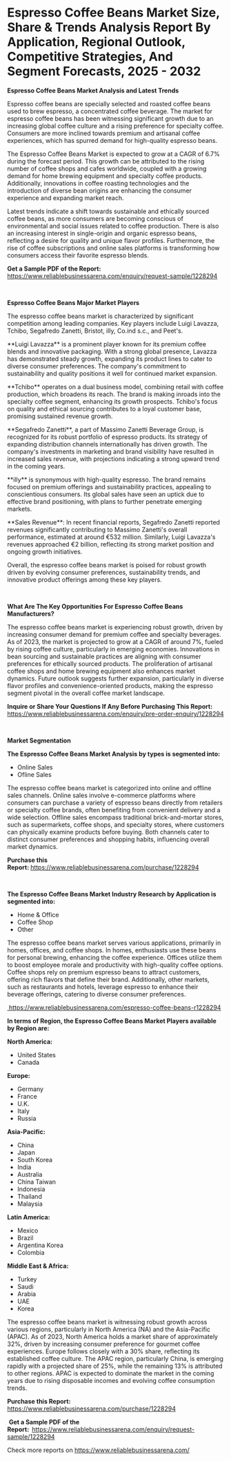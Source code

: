 <p><h1>Espresso Coffee Beans Market Size, Share & Trends Analysis Report By Application, Regional Outlook, Competitive Strategies, And Segment Forecasts, 2025 - 2032</h1></p><p><strong>Espresso Coffee Beans Market Analysis and Latest Trends</strong></p>
<p><p>Espresso coffee beans are specially selected and roasted coffee beans used to brew espresso, a concentrated coffee beverage. The market for espresso coffee beans has been witnessing significant growth due to an increasing global coffee culture and a rising preference for specialty coffee. Consumers are more inclined towards premium and artisanal coffee experiences, which has spurred demand for high-quality espresso beans.</p><p>The Espresso Coffee Beans Market is expected to grow at a CAGR of 6.7% during the forecast period. This growth can be attributed to the rising number of coffee shops and cafes worldwide, coupled with a growing demand for home brewing equipment and specialty coffee products. Additionally, innovations in coffee roasting technologies and the introduction of diverse bean origins are enhancing the consumer experience and expanding market reach.</p><p>Latest trends indicate a shift towards sustainable and ethically sourced coffee beans, as more consumers are becoming conscious of environmental and social issues related to coffee production. There is also an increasing interest in single-origin and organic espresso beans, reflecting a desire for quality and unique flavor profiles. Furthermore, the rise of coffee subscriptions and online sales platforms is transforming how consumers access their favorite espresso blends.</p></p>
<p><strong>Get a Sample PDF of the Report:&nbsp;</strong> <a href="https://www.reliablebusinessarena.com/enquiry/request-sample/1228294?utm_campaign=2382&utm_medium=2&utm_source=Github&utm_content=ia&utm_term=14022025&utm_id=espresso-coffee-beans">https://www.reliablebusinessarena.com/enquiry/request-sample/1228294</a></p>
<p>&nbsp;</p>
<p><strong>Espresso Coffee Beans Major Market Players</strong></p>
<p><p>The espresso coffee beans market is characterized by significant competition among leading companies. Key players include Luigi Lavazza, Tchibo, Segafredo Zanetti, Bristot, illy, Co.ind s.c., and Peet's.</p><p>**Luigi Lavazza** is a prominent player known for its premium coffee blends and innovative packaging. With a strong global presence, Lavazza has demonstrated steady growth, expanding its product lines to cater to diverse consumer preferences. The company's commitment to sustainability and quality positions it well for continued market expansion.</p><p>**Tchibo** operates on a dual business model, combining retail with coffee production, which broadens its reach. The brand is making inroads into the specialty coffee segment, enhancing its growth prospects. Tchibo's focus on quality and ethical sourcing contributes to a loyal customer base, promising sustained revenue growth.</p><p>**Segafredo Zanetti**, a part of Massimo Zanetti Beverage Group, is recognized for its robust portfolio of espresso products. Its strategy of expanding distribution channels internationally has driven growth. The company's investments in marketing and brand visibility have resulted in increased sales revenue, with projections indicating a strong upward trend in the coming years.</p><p>**illy** is synonymous with high-quality espresso. The brand remains focused on premium offerings and sustainability practices, appealing to conscientious consumers. Its global sales have seen an uptick due to effective brand positioning, with plans to further penetrate emerging markets.</p><p>**Sales Revenue**: In recent financial reports, Segafredo Zanetti reported revenues significantly contributing to Massimo Zanetti's overall performance, estimated at around €532 million. Similarly, Luigi Lavazza's revenues approached €2 billion, reflecting its strong market position and ongoing growth initiatives.</p><p>Overall, the espresso coffee beans market is poised for robust growth driven by evolving consumer preferences, sustainability trends, and innovative product offerings among these key players.</p></p>
<p>&nbsp;</p>
<p><strong>What Are The Key Opportunities For Espresso Coffee Beans Manufacturers?</strong></p>
<p><p>The espresso coffee beans market is experiencing robust growth, driven by increasing consumer demand for premium coffee and specialty beverages. As of 2023, the market is projected to grow at a CAGR of around 7%, fueled by rising coffee culture, particularly in emerging economies. Innovations in bean sourcing and sustainable practices are aligning with consumer preferences for ethically sourced products. The proliferation of artisanal coffee shops and home brewing equipment also enhances market dynamics. Future outlook suggests further expansion, particularly in diverse flavor profiles and convenience-oriented products, making the espresso segment pivotal in the overall coffee market landscape.</p></p>
<p><strong>Inquire or Share Your Questions If Any Before Purchasing This Report:</strong> <a href="https://www.reliablebusinessarena.com/enquiry/pre-order-enquiry/1228294?utm_campaign=2382&utm_medium=2&utm_source=Github&utm_content=ia&utm_term=14022025&utm_id=espresso-coffee-beans">https://www.reliablebusinessarena.com/enquiry/pre-order-enquiry/1228294</a></p>
<p>&nbsp;</p>
<p><strong>Market Segmentation</strong></p>
<p><strong>The Espresso Coffee Beans Market Analysis by types is segmented into:</strong></p>
<p><ul><li>Online Sales</li><li>Ofline Sales</li></ul></p>
<p><p>The espresso coffee beans market is categorized into online and offline sales channels. Online sales involve e-commerce platforms where consumers can purchase a variety of espresso beans directly from retailers or specialty coffee brands, often benefiting from convenient delivery and a wide selection. Offline sales encompass traditional brick-and-mortar stores, such as supermarkets, coffee shops, and specialty stores, where customers can physically examine products before buying. Both channels cater to distinct consumer preferences and shopping habits, influencing overall market dynamics.</p></p>
<p><strong>Purchase this Report:&nbsp;</strong><a href="https://www.reliablebusinessarena.com/purchase/1228294?utm_campaign=2382&utm_medium=2&utm_source=Github&utm_content=ia&utm_term=14022025&utm_id=espresso-coffee-beans">https://www.reliablebusinessarena.com/purchase/1228294</a></p>
<p>&nbsp;</p>
<p><strong>The Espresso Coffee Beans Market Industry Research by Application is segmented into:</strong></p>
<p><ul><li>Home & Office</li><li>Coffee Shop</li><li>Other</li></ul></p>
<p><p>The espresso coffee beans market serves various applications, primarily in homes, offices, and coffee shops. In homes, enthusiasts use these beans for personal brewing, enhancing the coffee experience. Offices utilize them to boost employee morale and productivity with high-quality coffee options. Coffee shops rely on premium espresso beans to attract customers, offering rich flavors that define their brand. Additionally, other markets, such as restaurants and hotels, leverage espresso to enhance their beverage offerings, catering to diverse consumer preferences.</p></p>
<p><a href="https://www.reliablebusinessarena.com/espresso-coffee-beans-r1228294?utm_campaign=2382&utm_medium=2&utm_source=Github&utm_content=ia&utm_term=14022025&utm_id=espresso-coffee-beans">&nbsp;https://www.reliablebusinessarena.com/espresso-coffee-beans-r1228294</a></p>
<p><strong>In terms of Region, the Espresso Coffee Beans Market Players available by Region are:</strong></p>
<p>
    <p> <strong> North America: </strong>
        <ul>
            <li>United States</li>
            <li>Canada</li>
        </ul>
        </p> 
    <p> <strong> Europe: </strong>
        <ul>
            <li>Germany</li>
            <li>France</li>
            <li>U.K.</li>
            <li>Italy</li>
            <li>Russia</li>
        </ul>
        </p> 
    <p> <strong> Asia-Pacific: </strong>
        <ul>
            <li>China</li>
            <li>Japan</li>
            <li>South Korea</li>
            <li>India</li>
            <li>Australia</li>
            <li>China Taiwan</li>
            <li>Indonesia</li>
            <li>Thailand</li>
            <li>Malaysia</li>
        </ul>
        </p> 
    <p> <strong> Latin America: </strong>
        <ul>
            <li>Mexico</li>
            <li>Brazil</li>
            <li>Argentina Korea</li>
            <li>Colombia</li>
        </ul>
        </p> 
    <p> <strong> Middle East & Africa: </strong>
        <ul>
            <li>Turkey</li>
            <li>Saudi</li>
            <li>Arabia</li>
            <li>UAE</li>
            <li>Korea</li>
        </ul>
    </p>
    </p>
<p><p>The espresso coffee beans market is witnessing robust growth across various regions, particularly in North America (NA) and the Asia-Pacific (APAC). As of 2023, North America holds a market share of approximately 32%, driven by increasing consumer preference for gourmet coffee experiences. Europe follows closely with a 30% share, reflecting its established coffee culture. The APAC region, particularly China, is emerging rapidly with a projected share of 25%, while the remaining 13% is attributed to other regions. APAC is expected to dominate the market in the coming years due to rising disposable incomes and evolving coffee consumption trends.</p></p>
<p><strong>Purchase this Report: </strong><a href="https://www.reliablebusinessarena.com/purchase/1228294?utm_campaign=2382&utm_medium=2&utm_source=Github&utm_content=ia&utm_term=14022025&utm_id=espresso-coffee-beans">https://www.reliablebusinessarena.com/purchase/1228294</a></p>
<p>&nbsp;<strong>Get a Sample PDF of the Report:&nbsp;&nbsp;</strong><a href="https://www.reliablebusinessarena.com/enquiry/request-sample/1228294?utm_campaign=2382&utm_medium=2&utm_source=Github&utm_content=ia&utm_term=14022025&utm_id=espresso-coffee-beans">https://www.reliablebusinessarena.com/enquiry/request-sample/1228294</a></p>
<p><strong></strong></p>
<p>Check more reports on <a href="https://www.reliablebusinessarena.com/?utm_campaign=2382&utm_medium=2&utm_source=Github&utm_content=ia&utm_term=14022025&utm_id=espresso-coffee-beans">https://www.reliablebusinessarena.com/</a></p>
